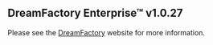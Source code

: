## DreamFactory Enterprise&trade; v1.0.27
Please see the [DreamFactory](https://www.dreamfactory.com/) website for more information.
